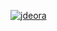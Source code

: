 [![jdeora](https://circleci.com/gh/jdeora/HW05A_MOCKING.svg?style=svg)](https://app.circleci.com/pipelines/github/jdeora/HW05A_MOCKING?branch=main&filter=all)
